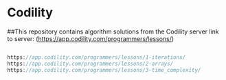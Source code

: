 # Codility

##This repository contains algorithm solutions from the Codility server
link to server:
(https://app.codility.com/programmers/lessons/)

```cs

https://app.codility.com/programmers/lessons/1-iterations/
https://app.codility.com/programmers/lessons/2-arrays/
https://app.codility.com/programmers/lessons/3-time_complexity/

```
